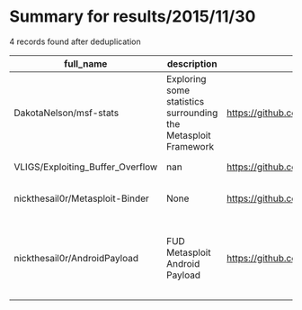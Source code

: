 
# Summary for results/2015/11/30
    
4 records found after deduplication

| full_name | description | html_url | matched_list | matched_count | pushed_at | size | stargazers_count | language | forks_count | vul_ids |
|----------------------------------|----------------------------------------------------------------|-----------------------------------------------------|-----------------------------------------------------------------------------|-----------------|---------------------------|--------|--------------------|------------|---------------|-----------|
| DakotaNelson/msf-stats | Exploring some statistics surrounding the Metasploit Framework | https://github.com/DakotaNelson/msf-stats | ['metasploit module OR payload'] | 1 | 2015-11-30 03:05:07+00:00 | 175 | 0 | | 2 | [] |
| VLIGS/Exploiting_Buffer_Overflow | nan | https://github.com/VLIGS/Exploiting_Buffer_Overflow | ['exploit'] | 1 | 2015-11-30 10:08:12+00:00 | 0 | 0 | C | 0 | [] |
| nickthesail0r/Metasploit-Binder | None | https://github.com/nickthesail0r/Metasploit-Binder | ['metasploit module OR payload'] | 1 | 2015-11-30 20:47:48+00:00 | 108 | 1 | Java | 3 | [] |
| nickthesail0r/AndroidPayload | FUD Metasploit Android Payload | https://github.com/nickthesail0r/AndroidPayload | ['metasploit module OR metasploit payload', 'metasploit module OR payload'] | 2 | 2015-11-30 11:54:57+00:00 | 15 | 10 | Java | 8 | [] |
